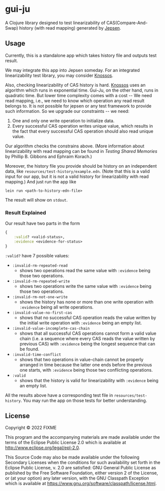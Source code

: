 # gui-ju

A Clojure library designed to test linearizability of CAS(Compare-And-Swap) history (with read mapping) generated by [Jepsen](https://jepsen.io/).

## Usage

Currently, this is a standalone app which takes history file and outputs test result.

We may integrate this app into Jepsen someday. For an integrated linearizability test library, you may consider [Knossos](https://github.com/jepsen-io/knossos).

Also, checking linearizability of CAS history is hard. [Knossos](https://github.com/jepsen-io/knossos) uses an algorithm
which runs in exponential time. Gui-Ju, on the other hand, runs in quadratic time.
But lower time complexity comes with a cost
-- We need read mapping, i.e., we need to know which operation any read result belongs to. It is not possible for jepsen
or any test framework to provide such information. So we upgrade our constraints -- we need:

1. One and only one write operation to initialize data.
2. Every successful CAS operation writes unique value,
which results in the fact that every successful CAS operation should also
read unique value.

Our algorithm checks the constrains above. (More information about linearizability with read mapping can be found in
*Testing Shared Memories* by Phillip B. Gibbons and Ephraim Korach.)

Moreover, the history file you provide should be history on
an independent data, like `resources/test-history/example.edn`. (Note that this is a
valid input for our app, but it is not a valid history for linearizability with read mapping.)
And just run the app like

```text
lein run <path-to-history-edn-file>
```

The result will show on `stdout`.

### Result Explained

Our result have two parts in the form

```clojure
{
    :valid? <valid-status>,
    :evidence <evidence-for-status>
}
```

`:valid?` have 7 possible values:

- `:invalid-rm-repeated-read`
  - shows two operations read the same value with `:evidence` being those two operations.
- `:invalid-rm-repeated-write`
  - shows two operations write the same value with `:evidence` being those two operations.
- `:invalid-rm-not-one-write`
  - shows the history has none or more than one write operation with `:evidence` being all write operations.
- `:invalid-value-no-first-cas`
  - shows that no successful CAS operation reads the value written by the initial write operation with `:evidence` being an empty list.
- `:invalid-value-incomplete-cas-chain`
  - shows that all successful CAS operations cannot form a valid value chain (i.e. a sequence where every CAS reads the value written by previous CAS) with `:evidence` being the longest sequence that can be found.
- `:invalid-time-conflict`
  - shows that two operations in value-chain cannot be properly arranged in time because the latter one ends before the previous one starts, with `:evidence` being those two conflicting operations.
- `:valid`
  - shows that the history is valid for linearizability with `:evidence` being an empty list.

All the results above have a corresponding test file in `resources/test-history`. You may run the app on those tests for better understanding.

## License

Copyright © 2022 FIXME

This program and the accompanying materials are made available under the
terms of the Eclipse Public License 2.0 which is available at
<http://www.eclipse.org/legal/epl-2.0>.

This Source Code may also be made available under the following Secondary
Licenses when the conditions for such availability set forth in the Eclipse
Public License, v. 2.0 are satisfied: GNU General Public License as published by
the Free Software Foundation, either version 2 of the License, or (at your
option) any later version, with the GNU Classpath Exception which is available
at <https://www.gnu.org/software/classpath/license.html>.
